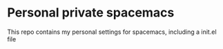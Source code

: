 # Personal private spacemacs

This repo contains my personal settings for spacemacs, including
a init.el file
